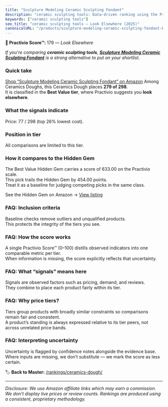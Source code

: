 ```yaml
---
title: "Sculpture Modeling Ceramic Sculpting Fondant"
description: "ceramic sculpting tools: Data-driven ranking using the Practivio Score™. Positioned by quality, value, demand, findability, momentum."
keywords: ["ceramic sculpting tools"]
seo_title: "ceramic sculpting tools — Look Elsewhere (2025)"
canonicalURL: "/products/sculpture-modeling-ceramic-sculpting-fondant-B0BK6PMJF3/"
---
```


**🚫 Practivio Score™:** 179 — _Look Elsewhere_


*If you're comparing **ceramic sculpting tools**, **[Sculpture Modeling Ceramic Sculpting Fondant](https://www.amazon.com/dp/B0BK6PMJF3?tag=practivio-20)** is a strong alternative to put on your shortlist.*
### Quick take
[Shop “Sculpture Modeling Ceramic Sculpting Fondant” on Amazon](https://www.amazon.com/dp/B0BK6PMJF3?tag=practivio-20)
Among Ceramics Doughs, this Ceramics Dough places **279 of 298**.  
It is classified in the **Best Value tier**, where Practivio suggests you **look elsewhere**.

### What the signals indicate
Price: 77 / 298 (top 26% lowest cost).  

### Position in tier
All comparisons are limited to this tier.

### How it compares to the Hidden Gem
The Best Value Hidden Gem carries a score of 633.00 on the Practivio scale.  
This pick trails the Hidden Gem by 454.00 points.  
Treat it as a baseline for judging competing picks in the same class.  

See the Hidden Gem on Amazon → [View listing](https://www.amazon.com/dp/B001HZJNE6?tag=practivio-20)

### FAQ: Inclusion criteria
Baseline checks remove outliers and unqualified products.  
This protects the integrity of the tiers you see.

### FAQ: How the score works
A single Practivio Score™ (0–100) distills observed indicators into one comparable metric per tier.  
When information is missing, the score explicitly reflects that uncertainty.

### FAQ: What “signals” means here
Signals are observed factors such as pricing, demand, and reviews.  
They combine to place each product fairly within its tier.

### FAQ: Why price tiers?
Tiers group products with broadly similar constraints so comparisons remain fair and consistent.  
A product’s standing is always expressed relative to its tier peers, not across unrelated price bands.

### FAQ: Interpreting uncertainty
Uncertainty is flagged by confidence notes alongside the evidence base.  
Where inputs are missing, we don’t substitute — we mark the score as less certain.


🏷️ **Back to Master:** [/rankings/ceramics-dough/](/rankings/ceramics-dough/)

---
_Disclosure: We use Amazon affiliate links which may earn a commission. We don’t display live prices or review counts. Rankings are produced using a consistent, proprietary methodology._
